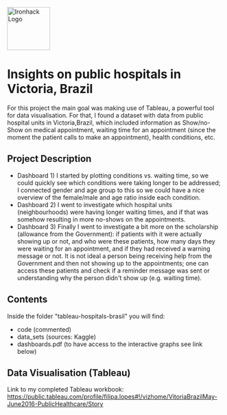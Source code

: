 <img src="https://bit.ly/2VnXWr2" alt="Ironhack Logo" width="100"/>

# Insights on public hospitals in Victoria, Brazil
For this project the main goal was making use of Tableau, a powerful tool for data visualisation. For that, I found a dataset with data from public hospital units in Victoria,Brazil, which included information as Show/no-Show on medical appointment, waiting time for an appointment (since the moment the patient calls to make an appointment), health conditions, etc.

## Project Description
- Dashboard 1) I started by plotting conditions vs. waiting time, so we could quickly see which conditions were taking longer to be addressed; I connected gender and age group to this so we could have a nice overview of the female/male and age ratio inside each condition.
- Dashboard 2) I went to investigate which hospital units (neighbourhoods) were having longer waiting times, and if that was somehow resulting in more no-shows on the appointments.
- Dashboard 3) Finally I went to investigate a bit more on the scholarship (allowance from the Government): if patients with it were actually showing up or not, and who were these patients, how many days they were waiting for an appointment, and if they had received a warning message or not. It is not ideal a person being receiving help from the Government and then not showing up to the appointments; one can access these patients and check if a reminder message was sent or understanding why the person didn't show up (e.g. waiting time).

## Contents
Inside the folder "tableau-hospitals-brasil" you will find:
- code (commented)
- data_sets (sources: Kaggle)
- dashboards.pdf (to have access to the interactive graphs see link below)

## Data Visualisation (Tableau)
Link to my completed Tableau workbook: https://public.tableau.com/profile/filipa.lopes#!/vizhome/VitoriaBrazilMay-June2016-PublicHealthcare/Story